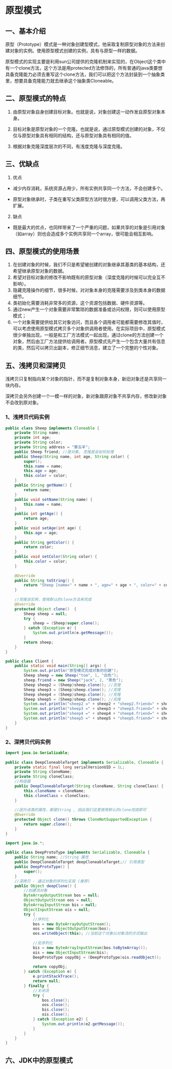 # 原型模式
## 一、基本介绍
原型（Prototype）模式是一种对象创建型模式，他采取复制原型对象的方法来创建对象的实例。使用原型模式创建的实例，具有与原型一样的数据。

原型模式的实现主要是利用sun公司提供的克隆机制来实现的，在Object这个类中有一个clone方法，这个方法是用protected方法修饰的，所有普通的java类要想具备克隆能力必须去重写这个clone方法，我们可以把这个方法封装到一个抽象类里，想要具备克隆能力就去继承这个抽象类Cloneable。

## 二、原型模式的特点

1. 由原型对象自身创建目标对象。也就是说，对象创建这一动作发自原型对象本身。

1. 目标对象是原型对象的一个克隆。也就是说，通过原型模式创建的对象，不仅仅与原型对象具有相同的结构，还与原型对象具有相同的值。

1. 根据对象克隆深度层次的不同，有浅度克隆与深度克隆。

## 三、优缺点
1. 优点
  - 减少内存消耗，系统资源占用少，所有实例共享同一个方法，不会创建多个。

  - 原型对象继承时，子类在重写父类原型方法时很方便，可以调用父类方法，再扩展。

2. 缺点
  - 既是最大的优点，也同样带来了一个严重的问题，如果共享的对象是引用对象（如array）则也会造成多个实例共享同一个array，很可能会相互影响。

## 四、原型模式的使用场景

1. 在创建对象的时候，我们不只是希望被创建的对象继承其基类的基本结构，还希望继承原型对象的数据。
1. 希望对目标对象的修改不影响既有的原型对象（深度克隆的时候可以完全互不影响）。
1. 隐藏克隆操作的细节，很多时候，对对象本身的克隆需要涉及到类本身的数据细节。
1. 类初始化需要消耗非常多的资源，这个资源包括数据、硬件资源等。
1. 通过new产生一个对象需要非常繁琐的数据准备或访问权限，则可以使用原型模式；
1. 一个对象需要提供给其它对象访问，而且各个调用者可能都需要修改其值时，可以考虑使用原型模式拷贝多个对象供调用者使用。在实际项目中，原型模式很少单独出现，一般是和工厂方法模式一起出现，通过clone的方法创建一个对象，然后由工厂方法提供给调用者。原型模式先产生一个包含大量共有信息的类，然后可以拷贝出副本，修正细节消息，建立了一个完整的个性对象。

## 五、浅拷贝和深拷贝
浅拷贝只复制指向某个对象的指针，而不是复制对象本身，新旧对象还是共享同一块内存。

深拷贝会另外创建一个一模一样的对象，新对象跟原对象不共享内存，修改新对象不会改到原对象。

### 1、浅拷贝代码实例
```java
public class Sheep implements Cloneable {
    private String name;
    private int age;
    private String color;
    private String address = "蒙古羊";
    public Sheep friend; //是对象, 克隆是会如何处理
    public Sheep(String name, int age, String color) {
        super();
        this.name = name;
        this.age = age;
        this.color = color;
    }
    public String getName() {
        return name;
    }
    public void setName(String name) {
        this.name = name;
    }
    public int getAge() {
        return age;
    }
    public void setAge(int age) {
        this.age = age;
    }
    public String getColor() {
        return color;
    }
    public void setColor(String color) {
        this.color = color;
    }
 
    @Override
    public String toString() {
        return "Sheep [name=" + name + ", age=" + age + ", color=" + color + ", address=" + address + "]";
    }
 
    //克隆该实例，使用默认的clone方法来完成
    @Override
    protected Object clone()  {
        Sheep sheep = null;
        try {
            sheep = (Sheep)super.clone();
        } catch (Exception e) {
            System.out.println(e.getMessage());
        }
        return sheep;
    }
}
```
```java 
public class Client {
    public static void main(String[] args) {
        System.out.println("原型模式完成对象的创建");
        Sheep sheep = new Sheep("tom", 1, "白色");
        sheep.friend = new Sheep("jack", 2, "黑色");
        Sheep sheep2 = (Sheep)sheep.clone(); //克隆
        Sheep sheep3 = (Sheep)sheep.clone(); //克隆
        Sheep sheep4 = (Sheep)sheep.clone(); //克隆
        Sheep sheep5 = (Sheep)sheep.clone(); //克隆
        System.out.println("sheep2 =" + sheep2 + "sheep2.friend=" + sheep2.friend.hashCode());
        System.out.println("sheep3 =" + sheep3 + "sheep3.friend=" + sheep3.friend.hashCode());
        System.out.println("sheep4 =" + sheep4 + "sheep4.friend=" + sheep4.friend.hashCode());
        System.out.println("sheep5 =" + sheep5 + "sheep5.friend=" + sheep5.friend.hashCode());
    }
}
```

### 2、深拷贝代码实例

```java
import java.io.Serializable;
 
public class DeepCloneableTarget implements Serializable, Cloneable {
    private static final long serialVersionUID = 1L;
    private String cloneName;
    private String cloneClass;
    //构造器
    public DeepCloneableTarget(String cloneName, String cloneClass) {
        this.cloneName = cloneName;
        this.cloneClass = cloneClass;
    }
 
    //因为该类的属性，都是String , 因此我们这里使用默认的clone完成即可
    @Override
    protected Object clone() throws CloneNotSupportedException {
        return super.clone();
    }
}
```
```java
import java.io.*;
 
public class DeepProtoType implements Serializable, Cloneable {
    public String name; //String 属性
    public DeepCloneableTarget deepCloneableTarget;// 引用类型
    public DeepProtoType() {
        super();
    }
    //深拷贝 - 通过对象的序列化实现 (推荐)
    public Object deepClone() {
        //创建流对象
        ByteArrayOutputStream bos = null;
        ObjectOutputStream oos = null;
        ByteArrayInputStream bis = null;
        ObjectInputStream ois = null;
        try {
            //序列化
            bos = new ByteArrayOutputStream();
            oos = new ObjectOutputStream(bos);
            oos.writeObject(this); //当前这个对象以对象流的方式输出
 
            //反序列化
            bis = new ByteArrayInputStream(bos.toByteArray());
            ois = new ObjectInputStream(bis);
            DeepProtoType copyObj = (DeepProtoType)ois.readObject();
 
            return copyObj;
        } catch (Exception e) {
            e.printStackTrace();
            return null;
        } finally {
            //关闭流
            try {
                bos.close();
                oos.close();
                bis.close();
                ois.close();
            } catch (Exception e2) {
                System.out.println(e2.getMessage());
            }
        }
    }
}
```

## 六、JDK中的原型模式
